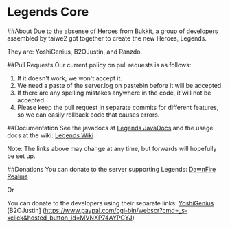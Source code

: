 Legends Core
====

##About
Due to the absense of Heroes from Bukkit, a group of developers assembled by taiwe2 got together to create the new Heroes, Legends.

They are: YoshiGenius, B2OJustin, and Ranzdo.

##Pull Requests
Our current policy on pull requests is as follows:

1. If it doesn't work, we won't accept it.
2. We need a paste of the server.log on pastebin before it will be accepted.
3. If there are any spelling mistakes anywhere in the code, it will not be accepted.
4. Please keep the pull request in separate commits for different features, so we can easily rollback code that causes errors.

##Documentation
See the javadocs at [Legends JavaDocs](http://jd.yoshigenius.com/apidocs/legends/)
and the usage docs at the wiki: [Legends Wiki](http://dawnfirerealms.net/wiki/)

Note: The links above may change at any time, but forwards will hopefully be set up.

##Donations
You can donate to the server supporting Legends: [DawnFire Realms](https://www.paypal.com/cgi-bin/webscr?cmd=_s-xclick&hosted_button_id=Y8MT8H42944Y2)

Or

You can donate to the developers using their separate links:
[YoshiGenius](http://www.paypal.com/cgi-bin/webscr?CMD=_s-xclick&hosted_button_id=UKZNMWFMEU7RU)
[B2OJustin] (https://www.paypal.com/cgi-bin/webscr?cmd=_s-xclick&hosted_button_id=MVNXP74AYPCYJ)
